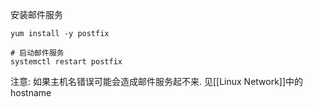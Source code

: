 安装邮件服务
```shell
yum install -y postfix

# 启动邮件服务
systemctl restart postfix
```

注意: 如果主机名错误可能会造成邮件服务起不来. 见[[Linux Network]]中的 hostname




